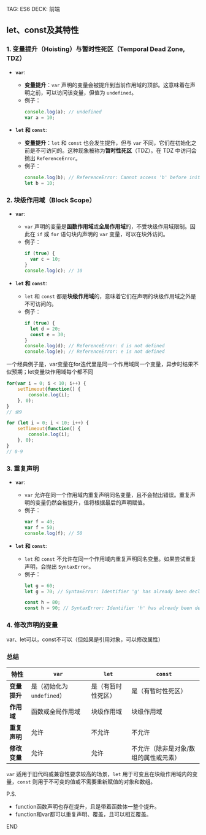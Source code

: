 
TAG: ES6
DECK: 前端
## let、const及其特性
### 1. 变量提升（Hoisting）与暂时性死区（Temporal Dead Zone, TDZ）
- **`var`**:
  - **变量提升**：`var` 声明的变量会被提升到当前作用域的顶部。这意味着在声明之前，可以访问该变量，但值为 `undefined`。
  - 例子：
    ```javascript
    console.log(a); // undefined
    var a = 10;
    ```

- **`let` 和 `const`**:
  - **变量提升**：`let` 和 `const` 也会发生提升，但与 `var` 不同，它们在初始化之前是不可访问的。这种现象被称为**暂时性死区**（TDZ）。在 TDZ 中访问会抛出 `ReferenceError`。
  - 例子：
    ```javascript
    console.log(b); // ReferenceError: Cannot access 'b' before initialization
    let b = 10;
    ```

### 2. 块级作用域（Block Scope）
- **`var`**:
  - `var` 声明的变量是**函数作用域**或**全局作用域**的，不受块级作用域限制。因此在 `if` 或 `for` 语句块内声明的 `var` 变量，可以在块外访问。
  - 例子：
    ```javascript
    if (true) {
      var c = 10;
    }
    console.log(c); // 10
    ```

- **`let` 和 `const`**:
  - `let` 和 `const` 都是**块级作用域**的，意味着它们在声明的块级作用域之外是不可访问的。
  - 例子：
    ```javascript
    if (true) {
      let d = 20;
      const e = 30;
    }
    console.log(d); // ReferenceError: d is not defined
    console.log(e); // ReferenceError: e is not defined
    ```

一个经典例子是，var变量在for迭代里是同一个作用域同一个变量，异步时结果不似预期；let变量块作用域每个都不同
```js
for(var i = 0; i < 10; i++) {
    setTimeout(function() {
        console.log(i);
    }, 0);
}
// 全9

for (let i = 0; i < 10; i++) {
    setTimeout(function() {
        console.log(i);
    }, 0);
}
// 0-9
```


### 3. 重复声明
- **`var`**:
  - `var` 允许在同一个作用域内重复声明同名变量，且不会抛出错误。重复声明的变量仍然会被提升，值将根据最后的声明赋值。
  - 例子：
    ```javascript
    var f = 40;
    var f = 50;
    console.log(f); // 50
    ```

- **`let` 和 `const`**:
  - `let` 和 `const` 不允许在同一个作用域内重复声明同名变量。如果尝试重复声明，会抛出 `SyntaxError`。
  - 例子：
    ```javascript
    let g = 60;
    let g = 70; // SyntaxError: Identifier 'g' has already been declared

    const h = 80;
    const h = 90; // SyntaxError: Identifier 'h' has already been declared
    ```

### 4. 修改声明的变量
var、let可以，const不可以（但如果是引用对象，可以修改属性）


### 总结
| 特性       | `var`               | `let`     | `const`             |
| -------- | ------------------- | --------- | ------------------- |
| **变量提升** | 是（初始化为 `undefined`） | 是（有暂时性死区） | 是（有暂时性死区）           |
| **作用域**  | 函数或全局作用域            | 块级作用域     | 块级作用域               |
| **重复声明** | 允许                  | 不允许       | 不允许                 |
| **修改变量** | 允许                  | 允许        | 不允许（除非是对象/数组的属性或元素） |

`var` 适用于旧代码或兼容性要求较高的场景，`let` 用于可变且在块级作用域内的变量，`const` 则用于不可变的值或不需要重新赋值的对象和数组。

P.S.
- function函数声明也存在提升，且是带着函数体一整个提升。
- function和var都可以重复声明、覆盖，且可以相互覆盖。

END
<!--ID: 1726214410712-->
